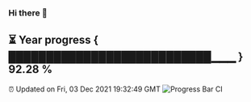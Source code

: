 ### Hi there 👋
⏳ Year progress { ███████████████████████████▁▁▁ } 92.28 %
---
⏰ Updated on Fri, 03 Dec 2021 19:32:49 GMT
![Progress Bar CI](https://github.com/liununu/liununu/workflows/Progress%20Bar%20CI/badge.svg)

